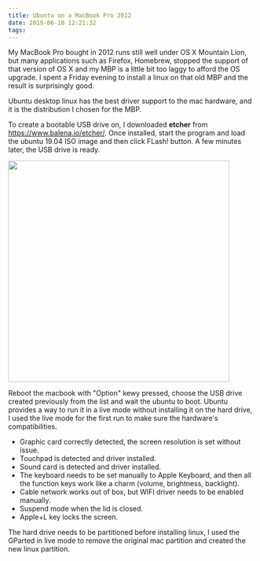 ```yaml
---
title: Ubuntu on a MacBook Pro 2012
date: 2019-06-10 12:21:32
tags:
---
```


My MacBook Pro bought in 2012 runs still well under OS X Mountain Lion, but many applications such as Firefox, Homebrew, stopped the support of that version of OS X and my MBP is a little bit too laggy to afford the OS upgrade. I spent a Friday evening to install a linux on that old MBP and the result is surprisingly good.

Ubuntu desktop linux has the best driver support to the mac hardware, and it is the distribution I chosen for the MBP. 

To create a bootable USB drive on, I downloaded **etcher** from https://www.balena.io/etcher/. Once installed, start the program and load the ubuntu 19.04 ISO image and then click FLash! button. A few minutes later, the USB drive is ready. 

<img src="/images/20190610122131-etcher.png" width="450">

Reboot the macbook with "Option" kewy pressed, choose the USB drive created previously from the list and wait the ubuntu to boot. Ubuntu provides a way to run it in a live mode without installing it on the hard drive, I used the live mode for the first run to make sure the hardware's compatibilities.

- Graphic card correctly detected, the screen resolution is set without issue.
- Touchpad is detected and driver installed.
- Sound card is detected and driver installed.
- The keyboard needs to be set manually to Apple Keyboard, and then all the function keys work like a charm (volume, brightness, backlight). 
- Cable network works out of box, but WIFI driver needs to be enabled manually. 
- Suspend mode when the lid is closed.
- Apple+L key locks the screen.

The hard drive needs to be partitioned before installing linux, I used the GParted in live mode to remove the original mac partition and created the new linux partition.
